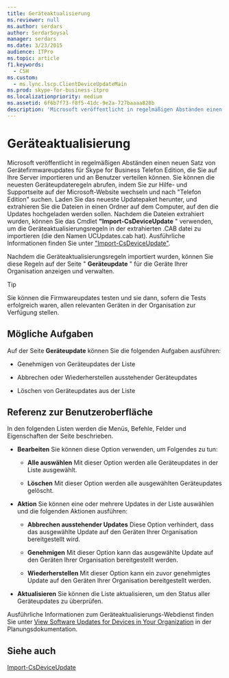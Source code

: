 ```yaml
---
title: Geräteaktualisierung
ms.reviewer: null
ms.author: serdars
author: SerdarSoysal
manager: serdars
ms.date: 3/23/2015
audience: ITPro
ms.topic: article
f1.keywords:
  - CSH
ms.custom:
  - ms.lync.lscp.ClientDeviceUpdateMain
ms.prod: skype-for-business-itpro
ms.localizationpriority: medium
ms.assetid: 6f6b7f73-f8f5-41dc-9e2a-727baaaa828b
description: 'Microsoft veröffentlicht in regelmäßigen Abständen einen neuen Satz von Gerätefirmwareupdates für Skype for Business Telefon Edition, die Sie auf Ihre Server importieren und an Benutzer verteilen können. Sie können die neuesten Geräteupdateregeln abrufen, indem Sie auf der Microsoft-Website zur Hilfe- und Supportseite wechseln und nach DerPhone Edition suchen.Laden Sie das neueste Updatepaket herunter, und extrahieren Sie die Dateien in einen Ordner auf dem Computer, auf den die Updates hochgeladen werden sollen. Nachdem die Dateien extrahiert wurden, können Sie das Cmdlet Import-CsDeviceUpdate verwenden, um die Geräteaktualisierungsregeln in der extrahierten .CAB Datei zu importieren (die den Namen UCUpdates.cab hat). Ausführliche Informationen finden Sie unter "Import-CsDeviceUpdate".'
---
```


# <a name="device-update"></a>Geräteaktualisierung

Microsoft veröffentlicht in regelmäßigen Abständen einen neuen Satz von Gerätefirmwareupdates für Skype for Business Telefon Edition, die Sie auf Ihre Server importieren und an Benutzer verteilen können. Sie können die neuesten Geräteupdateregeln abrufen, indem Sie zur Hilfe- und Supportseite auf der Microsoft-Website wechseln und nach "Telefon Edition" suchen. Laden Sie das neueste Updatepaket herunter, und extrahieren Sie die Dateien in einen Ordner auf dem Computer, auf den die Updates hochgeladen werden sollen. Nachdem die Dateien extrahiert wurden, können Sie das Cmdlet **"Import-CsDeviceUpdate** " verwenden, um die Geräteaktualisierungsregeln in der extrahierten .CAB datei zu importieren (die den Namen UCUpdates.cab hat). Ausführliche Informationen finden Sie unter ["Import-CsDeviceUpdate"](/powershell/module/skype/import-csdeviceupdate?view=skype-ps).

Nachdem die Geräteaktualisierungsregeln importiert wurden, können Sie diese Regeln auf der Seite " **Geräteupdate** " für die Geräte Ihrer Organisation anzeigen und verwalten.

> [!TIP]
> Sie können die Firmwareupdates testen und sie dann, sofern die Tests erfolgreich waren, allen relevanten Geräten in der Organisation zur Verfügung stellen.

## <a name="tasks-you-can-perform"></a>Mögliche Aufgaben

Auf der Seite **Geräteupdate** können Sie die folgenden Aufgaben ausführen:

- Genehmigen von Geräteupdates der Liste

- Abbrechen oder Wiederherstellen ausstehender Geräteupdates

- Löschen von Geräteupdates aus der Liste

## <a name="ui-reference"></a>Referenz zur Benutzeroberfläche

In den folgenden Listen werden die Menüs, Befehle, Felder und Eigenschaften der Seite beschrieben.

- **Bearbeiten** Sie können diese Option verwenden, um Folgendes zu tun:

  - **Alle auswählen** Mit dieser Option werden alle Geräteupdates in der Liste ausgewählt.

  - **Löschen** Mit dieser Option werden alle ausgewählten Geräteupdates gelöscht.

- **Aktion** Sie können eine oder mehrere Updates in der Liste auswählen und die folgenden Aktionen ausführen:

  - **Abbrechen ausstehender Updates** Diese Option verhindert, dass das ausgewählte Update auf den Geräten Ihrer Organisation bereitgestellt wird.

  - **Genehmigen** Mit dieser Option kann das ausgewählte Update auf den Geräten Ihrer Organisation bereitgestellt werden.

  - **Wiederherstellen** Mit dieser Option kann ein zuvor genehmigtes Update auf den Geräten Ihrer Organisation bereitgestellt werden.

- **Aktualisieren** Sie können die Liste aktualisieren, um den Status aller Geräteupdates zu überprüfen.

Ausführliche Informationen zum Geräteaktualisierungs-Webdienst finden Sie unter [View Software Updates for Devices in Your Organization](/previous-versions/office/lync-server-2013/lync-server-2013-view-software-updates-for-devices-in-your-organization) in der Planungsdokumentation.
## <a name="see-also"></a>Siehe auch

[Import-CsDeviceUpdate](/powershell/module/skype/import-csdeviceupdate?view=skype-ps)